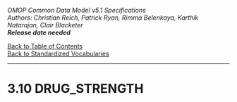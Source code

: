 *OMOP Common Data Model v5.1 Specifications*
<br>*Authors: Christian Reich, Patrick Ryan, Rimma Belenkaya, Karthik Natarajan, Clair Blacketer*
<br>***Release date needed***

[Back to Table of Contents](https://github.com/OHDSI/CommonDataModel/blob/master/Documentation/TableofContents.md)
<br>[Back to Standardized Vocabularies](StandardizedVocabularies.md)

---

# 3.10 DRUG_STRENGTH